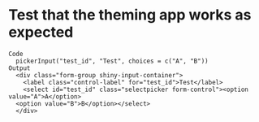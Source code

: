# Test that the theming app works as expected

    Code
      pickerInput("test_id", "Test", choices = c("A", "B"))
    Output
      <div class="form-group shiny-input-container">
        <label class="control-label" for="test_id">Test</label>
        <select id="test_id" class="selectpicker form-control"><option value="A">A</option>
      <option value="B">B</option></select>
      </div>


